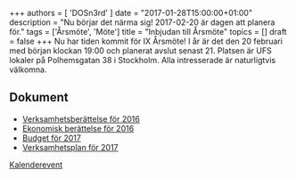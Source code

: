 +++
authors = [ 'DOSn3rd' ]
date = "2017-01-28T15:00:00+01:00"
description = "Nu börjar det närma sig! 2017-02-20 är dagen att planera för."
tags = ['Årsmöte', 'Möte']
title = "Inbjudan till Årsmöte"
topics = []
draft = false
+++
Nu har tiden kommit för IX Årsmöte! I år är det den 20 februari med början klockan 19:00 och planerat avslut senast 21. Platsen är UFS lokaler på Polhemsgatan 38 i Stockholm. Alla intresserade är naturligtvis välkomna. 

Dokument
---
- [Verksamhetsberättelse för 2016](http://example.com)
- [Ekonomisk berättelse för 2016](http://example.com)
- [Budget för 2017](http://example.com)
- [Verksamhetsplan för 2017](http://example.com)

[Kalenderevent](https://www.google.com/calendar/event?eid=NzVpajhlMzM3NHAzY2I5azZrcGppYjlrY2hnajhiOXBjaGdqMmI5bzYxaW1hb2hoY2NyNjRjYjE2ayByb2JxMjVhYnBrbDg3MG9mbnBtdmg0OXQ0a0Bn&ctz=Europe/Stockholm)
